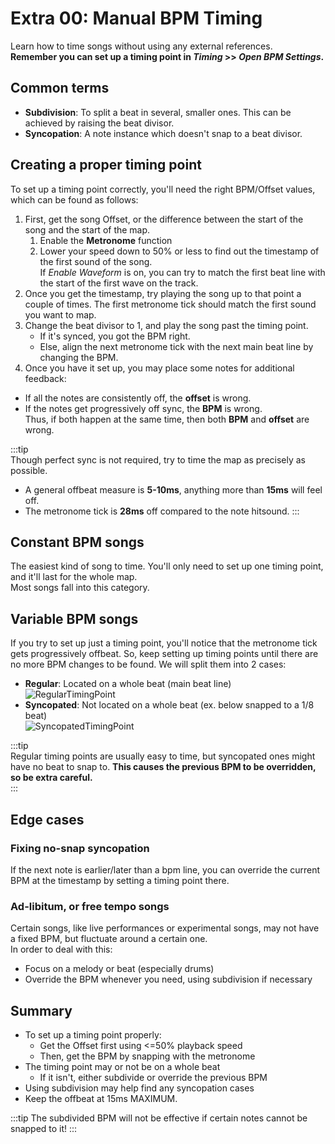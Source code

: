 # Extra 00: Manual BPM Timing
Learn how to time songs without using any external references.   
**Remember you can set up a timing point in _Timing_ >> _Open BPM Settings_.**

## Common terms
- **Subdivision**: To split a beat in several, smaller ones. This can be achieved by raising the beat divisor.
- **Syncopation**: A note instance which doesn't snap to a beat divisor.

## Creating a proper timing point
To set up a timing point correctly, you'll need the right BPM/Offset values, which can be found as follows:
1. First, get the song Offset, or the difference between the start of the song and the start of the map.
   1. Enable the **Metronome** function
   2. Lower your speed down to 50% or less to find out the timestamp of the first sound of the song.  
   If _Enable Waveform_ is on, you can try to match the first beat line with the start of the first wave on the track.
2. Once you get the timestamp, try playing the song up to that point a couple of times. 
The first metronome tick should match the first sound you want to map.
3. Change the beat divisor to 1, and play the song past the timing point.
   - If it's synced, you got the BPM right. 
   - Else, align the next metronome tick with the next main beat line by changing the BPM.
4. Once you have it set up, you may place some notes for additional feedback:
- If all the notes are consistently off, the **offset** is wrong.
- If the notes get progressively off sync, the **BPM** is wrong.  
  Thus, if both happen at the same time, then both **BPM** and **offset** are wrong.

:::tip  
Though perfect sync is not required, try to time the map as precisely as possible.
- A general offbeat measure is **5-10ms**, anything more than **15ms** will feel off.
- The metronome tick is **28ms** off compared to the note hitsound.
:::

## Constant BPM songs
The easiest kind of song to time. You'll only need to set up one timing point, and it'll last for the whole map.  
Most songs fall into this category.

## Variable BPM songs
If you try to set up just a timing point, you'll notice that the metronome tick gets progressively offbeat. 
So, keep setting up timing points until there are no more BPM changes to be found.
We will split them into 2 cases:
- **Regular**: Located on a whole beat (main beat line)   
![RegularTimingPoint](/src/map/regularTimingPoint.jpg)
- **Syncopated**: Not located on a whole beat (ex. below snapped to a 1/8 beat)  
![SyncopatedTimingPoint](/src/map/syncopatedTimingPoint.jpg)

:::tip  
Regular timing points are usually easy to time, but syncopated ones 
might have no beat to snap to. **This causes the previous BPM to be overridden, so be extra careful.**  
:::

## Edge cases

### Fixing no-snap syncopation
If the next note is earlier/later than a bpm line,
you can override the current BPM at the timestamp by setting a timing point there.

### Ad-libitum, or free tempo songs
Certain songs, like live performances or experimental songs, may not have a fixed BPM, but fluctuate around a certain one.  
In order to deal with this:
- Focus on a melody or beat (especially drums)
- Override the BPM whenever you need, using subdivision if necessary

## Summary
- To set up a timing point properly:
  - Get the Offset first using <=50% playback speed
  - Then, get the BPM by snapping with the metronome
- The timing point may or not be on a whole beat
  - If it isn't, either subdivide or override the previous BPM
- Using subdivision may help find any syncopation cases
- Keep the offbeat at 15ms MAXIMUM.

:::tip
The subdivided BPM will not be effective if certain notes cannot be snapped to it!
:::

